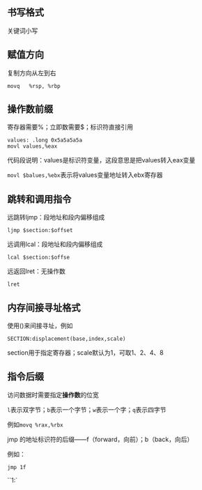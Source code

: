 ## 书写格式

关键词小写

## 赋值方向

复制方向从左到右

`movq	%rsp, %rbp`

## 操作数前缀

寄存器需要%；立即数需要$；标识符直接引用

```assembly
values: .long 0x5a5a5a5a
movl values,%eax
```

代码段说明：values是标识符变量，这段意思是把values转入eax变量

`movl $balues,%ebx`表示将values变量地址转入ebx寄存器

## 跳转和调用指令

远跳转ljmp：段地址和段内偏移组成

`ljmp $section:$offset`

远调用lcal：段地址和段内偏移组成

`lcal $section:$offse`

远返回lret：无操作数

`lret`



## 内存间接寻址格式

使用()来间接寻址，例如

```assembly
SECTION:displacement(base,index,scale)
```

section用于指定寄存器；scale默认为1，可取1、2、4、8

## 指令后缀

访问数据时需要指定**操作数**的位宽

`l`表示双字节；`b`表示一个字节；`w`表示一个字；`q`表示四字节

例如`movq %rax,%rbx`

jmp 的地址标识符的后缀——f（forward，向前）；b（back，向后）

例如：

`jmp 1f`

``1:`